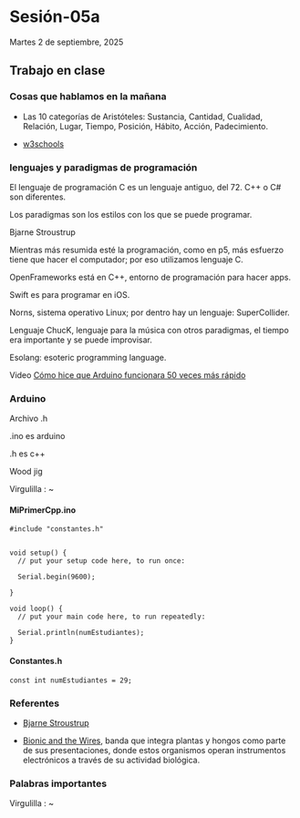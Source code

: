 # Sesión-05a

Martes 2 de septiembre, 2025

## Trabajo en clase

### Cosas que hablamos en la mañana

- Las 10 categorías de Aristóteles: Sustancia, Cantidad, Cualidad, Relación, Lugar, Tiempo, Posición, Hábito, Acción, Padecimiento.

- [w3schools](https://www.w3schools.com/cpp/cpp_classes.asp)

### lenguajes y paradigmas de programación

El lenguaje de programación C es un lenguaje antiguo, del 72. C++ o C# son diferentes.

Los paradigmas son los estilos con los que se puede programar.

Bjarne Stroustrup

Mientras más resumida esté la programación, como en p5, más esfuerzo tiene que hacer el computador; por eso utilizamos lenguaje C.

OpenFrameworks está en C++, entorno de programación para hacer apps.

Swift es para programar en iOS.

Norns, sistema operativo Linux; por dentro hay un lenguaje: SuperCollider.

Lenguaje ChucK, lenguaje para la música con otros paradigmas, el tiempo era importante y se puede improvisar.

Esolang: esoteric programming language.

Video [Cómo hice que Arduino funcionara 50 veces más rápido](https://youtu.be/hRqJkfB8uoE?si=kCN-CK4smp2lYXZ2)

### Arduino

Archivo .h

.ino es arduino

.h es c++

Wood jig

Virgulilla : ~

#### MiPrimerCpp.ino

```ccp
#include "constantes.h"


void setup() {
  // put your setup code here, to run once:

  Serial.begin(9600);

}

void loop() {
  // put your main code here, to run repeatedly:

  Serial.println(numEstudiantes);
}
```

#### Constantes.h

```ccp
const int numEstudiantes = 29;
```

### Referentes 

- [Bjarne Stroustrup](https://es.wikipedia.org/wiki/Bjarne_Stroustrup)

- [Bionic and the Wires](https://www.instagram.com/p/DOHhiSZkfUl/?img_index=1&igsh=bWZpamJkYW51YmRq), banda que integra plantas y hongos como parte de sus presentaciones, donde estos organismos operan instrumentos electrónicos a través de su actividad biológica.

### Palabras importantes

Virgulilla : ~

